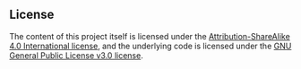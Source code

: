 ## License

The content of this project itself is licensed under the [Attribution-ShareAlike 4.0 International license](https://creativecommons.org/licenses/by-sa/4.0/), and the underlying code is licensed under the [GNU General Public License v3.0 license](LICENSE).